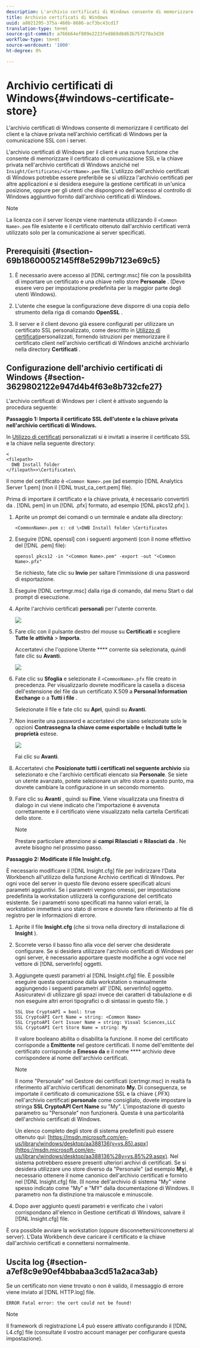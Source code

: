 ```yaml
---
description: L'archivio certificati di Windows consente di memorizzare il certificato del client e la chiave privata nell'archivio certificati di Windows per la comunicazione SSL con i server.
title: Archivio certificati di Windows
uuid: a8021295-375a-460b-8686-acf3bc43cd17
translation-type: tm+mt
source-git-commit: a766b64ef809e2223fed869d8d63b75f270a3d39
workflow-type: tm+mt
source-wordcount: '1000'
ht-degree: 0%

---
```



# Archivio certificati di Windows{#windows-certificate-store}

L&#39;archivio certificati di Windows consente di memorizzare il certificato del client e la chiave privata nell&#39;archivio certificati di Windows per la comunicazione SSL con i server.

L&#39;archivio certificati di Windows per il client è una nuova funzione che consente di memorizzare il certificato di comunicazione SSL e la chiave privata nell&#39;archivio certificati di Windows anziché nel `Insight/Certificates/<CertName>.pem` file. L&#39;utilizzo dell&#39;archivio certificati di Windows potrebbe essere preferibile se si utilizza l&#39;archivio certificati per altre applicazioni e si desidera eseguire la gestione certificati in un&#39;unica posizione, oppure per gli utenti che dispongono dell&#39;accesso al controllo di Windows aggiuntivo fornito dall&#39;archivio certificati di Windows.

>[!NOTE]
>
>La licenza con il server licenze viene mantenuta utilizzando il `<Common Name>.pem` file esistente e il certificato ottenuto dall&#39;archivio certificati verrà utilizzato solo per la comunicazione ai server specificati.

## Prerequisiti {#section-69b18600052145ff8e5299b7123e69c5}

1. È necessario avere accesso al [!DNL certmgr.msc] file con la possibilità di importare un certificato e una chiave nello store **Personale** . (Deve essere vero per impostazione predefinita per la maggior parte degli utenti Windows).

1. L&#39;utente che esegue la configurazione deve disporre di una copia dello strumento della riga di comando **OpenSSL** .
1. Il server e il client devono già essere configurati per utilizzare un certificato SSL personalizzato, come descritto in [Utilizzo di certificati](../../../../../home/c-inst-svr/c-install-ins-svr/t-install-proc-inst-svr-dpu/c-dnld-dgtl-cert/using-custom-certificates-dwb.md#concept-ee6a9b5015f84a0ba64a11428b0a72dd)personalizzati, fornendo istruzioni per memorizzare il certificato client nell&#39;archivio certificati di Windows anziché archiviarlo nella directory **Certificati** .

## Configurazione dell&#39;archivio certificati di Windows {#section-3629802122e947d4b4f63e8b732cfe27}

L&#39;archivio certificati di Windows per i client è attivato seguendo la procedura seguente:

**Passaggio 1: Importa il certificato SSL dell&#39;utente e la chiave privata nell&#39;archivio certificati di Windows.**

In [Utilizzo di certificati](../../../../../home/c-inst-svr/c-install-ins-svr/t-install-proc-inst-svr-dpu/c-dnld-dgtl-cert/using-custom-certificates-dwb.md#concept-ee6a9b5015f84a0ba64a11428b0a72dd) personalizzati si è invitati a inserire il certificato SSL e la chiave nella seguente directory:

```
< 
<filepath>
  DWB Install folder 
</filepath>>\Certificates\
```

Il nome del certificato è `<Common Name>.pem` (ad esempio [!DNL Analytics Server 1.pem] (non il [!DNL trust_ca_cert.pem] file).

Prima di importare il certificato e la chiave privata, è necessario convertirli da . [!DNL pem] in un [!DNL .pfx] formato, ad esempio [!DNL pkcs12.pfx] ).

1. Aprite un prompt dei comandi o un terminale e andate alla directory:

   ```
   <CommonName>.pem c: cd \<DWB Install folder \Certificates
   ```

1. Eseguire [!DNL openssl] con i seguenti argomenti (con il nome effettivo del [!DNL .pem] file):

   ```
   openssl pkcs12 -in "<Common Name>.pem" -export -out "<Common Name>.pfx"
   ```

   Se richiesto, fate clic su **Invio** per saltare l’immissione di una password di esportazione.

1. Eseguire [!DNL certmgr.msc] dalla riga di comando, dal menu Start o dal prompt di esecuzione.
1. Aprite l&#39;archivio certificati **personali** per l&#39;utente corrente.

   ![](assets/6_5_crypto_api_0.png)

1. Fare clic con il pulsante destro del mouse su **Certificati** e scegliere **Tutte le attività** > **Importa**.

   Accertatevi che l&#39;opzione Utente **** corrente sia selezionata, quindi fate clic su **Avanti**.

   ![](assets/6_5_crypto_api_4.png)

1. Fate clic su **Sfoglia** e selezionate il `<CommonName>.pfx` file creato in precedenza. Per visualizzarlo dovrete modificare la casella a discesa dell&#39;estensione del file da un certificato X.509 a **Personal Information Exchange** o a **Tutti i file** .

   Selezionate il file e fate clic su **Apri**, quindi su **Avanti**.

1. Non inserite una password e accertatevi che siano selezionate solo le opzioni **Contrassegna la chiave come esportabile** e **Includi tutte le proprietà** estese.

   ![](assets/6_5_crypto_api_3.png)

   Fai clic su **Avanti**.

1. Accertatevi che **Posizionate tutti i certificati nel seguente archivio** sia selezionato e che l&#39;archivio certificati elencato sia **Personale**. Se siete un utente avanzato, potete selezionare un altro store a questo punto, ma dovrete cambiare la configurazione in un secondo momento.

1. Fare clic su **Avanti** , quindi su **Fine**. Viene visualizzata una finestra di dialogo in cui viene indicato che l&#39;importazione è avvenuta correttamente e il certificato viene visualizzato nella cartella Certificati dello store.

   >[!NOTE]
   >
   >Prestare particolare attenzione ai **campi Rilasciati** e **Rilasciati da** . Ne avrete bisogno nel prossimo passo.

**Passaggio 2: Modificate il file Insight.cfg.**

È necessario modificare il [!DNL Insight.cfg] file per indirizzare l&#39;Data Workbench all&#39;utilizzo della funzione Archivio certificati di Windows. Per ogni voce del server in questo file devono essere specificati alcuni parametri aggiuntivi. Se i parametri vengono omessi, per impostazione predefinita la workstation utilizzerà la configurazione del certificato esistente. Se i parametri sono specificati ma hanno valori errati, la workstation immetterà uno stato di errore e dovrete fare riferimento al file di registro per le informazioni di errore.

1. Aprite il file **Insight.cfg** (che si trova nella directory di installazione di **Insight** ).

1. Scorrete verso il basso fino alla voce del server che desiderate configurare. Se si desidera utilizzare l&#39;archivio certificati di Windows per ogni server, è necessario apportare queste modifiche a ogni voce nel vettore di [!DNL serverInfo] oggetti.
1. Aggiungete questi parametri al [!DNL Insight.cfg] file. È possibile eseguire questa operazione dalla workstation o manualmente aggiungendo i seguenti parametri all&#39; [!DNL serverInfo] oggetto. Assicuratevi di utilizzare gli spazi invece dei caratteri di tabulazione e di non eseguire altri errori tipografici o di sintassi in questo file. )

   ```
   SSL Use CryptoAPI = bool: true  
   SSL CryptoAPI Cert Name = string: <Common Name>  
   SSL CryptoAPI Cert Issuer Name = string: Visual Sciences,LLC  
   SSL CryptoAPI Cert Store Name = string: My 
   ```

   Il valore booleano abilita o disabilita la funzione. Il nome del certificato corrisponde a **Emittente** nel gestore certificati. Il nome dell&#39;emittente del certificato corrisponde a **Emesso da** e il nome **** archivio deve corrispondere al nome dell&#39;archivio certificati.

   >[!NOTE]
   >
   >Il nome &quot;Personale&quot; nel Gestore dei certificati (certmgr.msc) in realtà fa riferimento all&#39;archivio certificati denominato **My.** Di conseguenza, se importate il certificato di comunicazione SSL e la chiave (.PFX) nell&#39;archivio certificati **personale** come consigliato, dovete impostare la stringa **SSL CryptoAPI Cert Name** su &quot;My&quot;. L&#39;impostazione di questo parametro su &quot;Personale&quot; non funzionerà. Questa è una particolarità dell&#39;archivio certificati di Windows.

   Un elenco completo degli store di sistema predefiniti può essere ottenuto qui: [https://msdn.microsoft.com/en-us/library/windows/desktop/aa388136(v=vs.85).aspx](https://msdn.microsoft.com/en-us/library/windows/desktop/aa388136%28v=vs.85%29.aspx). Nel sistema potrebbero essere presenti ulteriori archivi di certificati. Se si desidera utilizzare uno store diverso da &quot;Personale&quot; (ad esempio **My**), è necessario ottenere il nome canonico dell&#39;archivio certificati e fornirlo nel [!DNL Insight.cfg] file. (Il nome dell&#39;archivio di sistema &quot;My&quot; viene spesso indicato come &quot;My&quot; e &quot;MY&quot; dalla documentazione di Windows. Il parametro non fa distinzione tra maiuscole e minuscole.

1. Dopo aver aggiunto questi parametri e verificato che i valori corrispondano all&#39;elenco in Gestione certificati di Windows, salvare il [!DNL Insight.cfg] file.

È ora possibile avviare la workstation (oppure disconnettersi/riconnettersi al server). L&#39;Data Workbench deve caricare il certificato e la chiave dall&#39;archivio certificati e connettersi normalmente.

## Uscita log {#section-a7ef8c9e90ef4bbabaa3cd51a2aca3ab}

Se un certificato non viene trovato o non è valido, il messaggio di errore viene inviato al [!DNL HTTP.log] file.

```
ERROR Fatal error: the cert could not be found!
```

>[!NOTE]
>
>Il framework di registrazione L4 può essere attivato configurando il [!DNL L4.cfg] file (consultate il vostro account manager per configurare questa impostazione).
